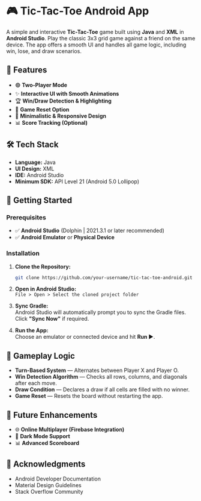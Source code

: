 # 🎮 Tic-Tac-Toe Android App

A simple and interactive **Tic-Tac-Toe** game built using **Java** and **XML** in **Android Studio**. Play the classic 3x3 grid game against a friend on the same device. The app offers a smooth UI and handles all game logic, including win, lose, and draw scenarios.

## 📱 Features

- 🟢 **Two-Player Mode**  
- ✨ **Interactive UI with Smooth Animations**  
- 🏆 **Win/Draw Detection & Highlighting**  
- 🔄 **Game Reset Option**  
- 🎨 **Minimalistic & Responsive Design**  
- 📊 **Score Tracking (Optional)**  

## 🛠️ Tech Stack

- **Language:** Java  
- **UI Design:** XML  
- **IDE:** Android Studio  
- **Minimum SDK:** API Level 21 (Android 5.0 Lollipop)

## 🚀 Getting Started

### Prerequisites

- ✅ **Android Studio** (Dolphin | 2021.3.1 or later recommended)  
- ✅ **Android Emulator** or **Physical Device**  

### Installation

1. **Clone the Repository:**

   ```bash
   git clone https://github.com/your-username/tic-tac-toe-android.git
   ```

2. **Open in Android Studio:**  
   `File > Open > Select the cloned project folder`

3. **Sync Gradle:**  
   Android Studio will automatically prompt you to sync the Gradle files. Click **"Sync Now"** if required.

4. **Run the App:**  
   Choose an emulator or connected device and hit **Run ▶️**.

## 🧮 Gameplay Logic

- **Turn-Based System** — Alternates between Player X and Player O.  
- **Win Detection Algorithm** — Checks all rows, columns, and diagonals after each move.  
- **Draw Condition** — Declares a draw if all cells are filled with no winner.  
- **Game Reset** — Resets the board without restarting the app.

## 🎉 Future Enhancements

- 🌐 **Online Multiplayer (Firebase Integration)**  
- 🌙 **Dark Mode Support**  
- 📊 **Advanced Scoreboard**

## 🙌 Acknowledgments

- Android Developer Documentation  
- Material Design Guidelines  
- Stack Overflow Community  
